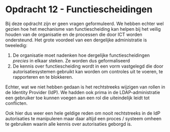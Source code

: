 # Opdracht 12 - Functiescheidingen

Bij deze opdracht zijn er geen vragen geformuleerd. We hebben echter wel gezien hoe het mechanisme van functiescheiding
kan helpen bij het veilig houden van de organisatie en de processen die door ICT worden ondersteund. Het grote voordeel
van een dergelijke administratie is tweeledig:

1. De organisatie moet nadenken hoe dergelijke functiescheidingen *precies* in elkaar steken. Ze worden dus
   geformaliseerd
2. De kennis over functiescheiding wordt in een vorm vastgelegd die door autorisatiesystemen gebruikt kan worden om
   controles uit te voeren, te rapporteren en te blokkeren.

Echter, wat we niet hebben gedaan is het rechtstreeks wijzigen van rollen in de Identity Provider (IdP). We hadden ook
prima in de LDAP-administratie een gebruiker toe kunnen voegen aan een rol die uiteindelijk leidt tot conflicten.

Ook hier dus weer een hele geldige reden om nooit rechtstreeks in de IdP autorisaties te manipuleren maar daar altijd
een proces / systeem omheen te gebruiken waarin alle kennis over autorisaties geborgd is.
